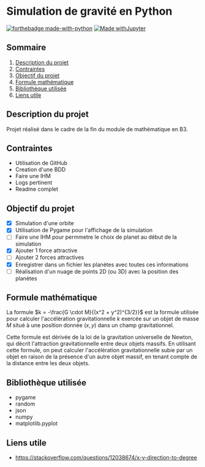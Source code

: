 # Simulation de gravité en Python
[![forthebadge made-with-python](http://ForTheBadge.com/images/badges/made-with-python.svg)](https://www.python.org/) 
[![Made withJupyter](https://img.shields.io/badge/Made%20with-Jupyter-orange?style=for-the-badge&logo=Jupyter)](https://jupyter.org/try)

## Sommaire
1. [Description du projet](#description-du-projet)
2. [Contraintes](#contraintes)
3. [Objectif du projet](#objectif-du-projet)
4. [Formule mathématique](#formule-mathématique)
5. [Bibliothèque utilisée](#bibliothèque-utilisée)
6. [Liens utile](#liens-utile)

## Description du projet
Projet réalisé dans le cadre de la fin du module de mathématique en B3.

## Contraintes
- Utilisation de GitHub
- Creation d'une BDD
- Faire une IHM 
- Logs pertinent
- Readme complet

## Objectif du projet
- [x] Simulation d'une orbite
- [x] Utilisation de Pygame pour l'affichage de la simulation
- [ ] Faire une IHM pour permmetre le choix de planet au début de la simulation
- [x] Ajouter 1 force attractive
- [ ] Ajouter 2 forces attractives
- [x] Enregistrer dans un fichier les planètes avec toutes ces informations
- [ ] Réalisation d'un nuage de points 2D (ou 3D) avec la position des planètes

## Formule mathématique 
La formule $`k = -\frac{G \cdot M}{(x^2 + y^2)^{3/2}}`$​ est la formule utilisée pour calculer l'accélération gravitationnelle $`k`$ exercée sur un objet de masse $`M`$ situé à une position donnée $`(x,y)`$ dans un champ gravitationnel.

Cette formule est dérivée de la loi de la gravitation universelle de Newton, qui décrit l'attraction gravitationnelle entre deux objets massifs. En utilisant cette formule, on peut calculer l'accélération gravitationnelle subie par un objet en raison de la présence d'un autre objet massif, en tenant compte de la distance entre les deux objets.

## Bibliothèque utilisée
- pygame
- random
- json
- numpy
- matplotlib.pyplot

## Liens utile
- https://stackoverflow.com/questions/12038674/x-y-direction-to-degree
